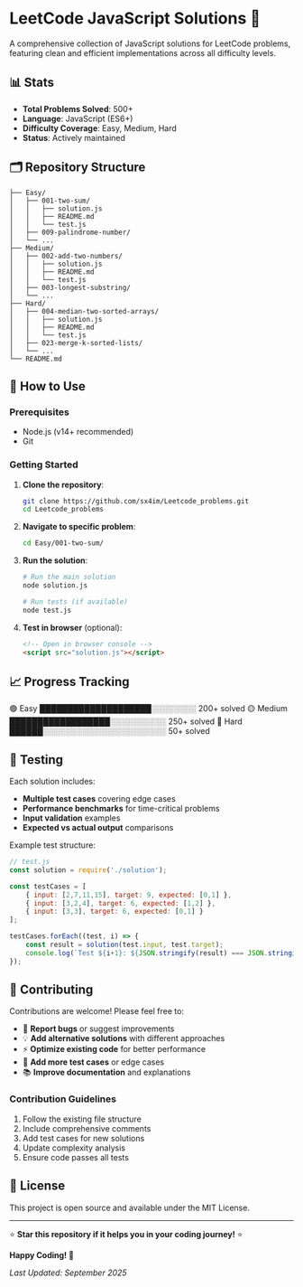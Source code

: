 # LeetCode JavaScript Solutions 🚀
A comprehensive collection of JavaScript solutions for LeetCode problems, featuring clean and efficient implementations across all difficulty levels.

## 📊 Stats
- **Total Problems Solved**: 500+
- **Language**: JavaScript (ES6+)
- **Difficulty Coverage**: Easy, Medium, Hard
- **Status**: Actively maintained

## 🗂️ Repository Structure
```
├── Easy/
│   ├── 001-two-sum/
│   │   ├── solution.js
│   │   ├── README.md
│   │   └── test.js
│   ├── 009-palindrome-number/
│   └── ...
├── Medium/
│   ├── 002-add-two-numbers/
│   │   ├── solution.js
│   │   ├── README.md
│   │   └── test.js
│   ├── 003-longest-substring/
│   └── ...
├── Hard/
│   ├── 004-median-two-sorted-arrays/
│   │   ├── solution.js
│   │   ├── README.md
│   │   └── test.js
│   ├── 023-merge-k-sorted-lists/
│   └── ...
└── README.md
```

## 🔧 How to Use

### Prerequisites
- Node.js (v14+ recommended)
- Git

### Getting Started
1. **Clone the repository**:
   ```bash
   git clone https://github.com/sx4im/Leetcode_problems.git
   cd Leetcode_problems
   ```

2. **Navigate to specific problem**:
   ```bash
   cd Easy/001-two-sum/
   ```

3. **Run the solution**:
   ```bash
   # Run the main solution
   node solution.js
   
   # Run tests (if available)
   node test.js
   ```

4. **Test in browser** (optional):
   ```html
   <!-- Open in browser console -->
   <script src="solution.js"></script>
   ```

## 📈 Progress Tracking
🟢 Easy    ████████████████████░░░░░░░░  200+ solved
🟡 Medium  ██████████████████░░░░░░░░░░  250+ solved
🔴 Hard    ██████░░░░░░░░░░░░░░░░░░░░░░   50+ solved

## 🧪 Testing
Each solution includes:
- **Multiple test cases** covering edge cases
- **Performance benchmarks** for time-critical problems
- **Input validation** examples
- **Expected vs actual output** comparisons

Example test structure:
```javascript
// test.js
const solution = require('./solution');

const testCases = [
    { input: [2,7,11,15], target: 9, expected: [0,1] },
    { input: [3,2,4], target: 6, expected: [1,2] },
    { input: [3,3], target: 6, expected: [0,1] }
];

testCases.forEach((test, i) => {
    const result = solution(test.input, test.target);
    console.log(`Test ${i+1}: ${JSON.stringify(result) === JSON.stringify(test.expected) ? '✅ PASS' : '❌ FAIL'}`);
});
```

## 🤝 Contributing
Contributions are welcome! Please feel free to:
- 🐛 **Report bugs** or suggest improvements
- 💡 **Add alternative solutions** with different approaches
- ⚡ **Optimize existing code** for better performance
- 🧪 **Add more test cases** or edge cases
- 📚 **Improve documentation** and explanations

### Contribution Guidelines
1. Follow the existing file structure
2. Include comprehensive comments
3. Add test cases for new solutions
4. Update complexity analysis
5. Ensure code passes all tests

## 📄 License
This project is open source and available under the MIT License.

---

⭐ **Star this repository if it helps you in your coding journey!** ⭐

**Happy Coding! 🎉**

*Last Updated: September 2025*
